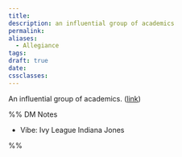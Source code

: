 ```yaml
---
title: 
description: an influential group of academics
permalink: 
aliases:
  - Allegiance
tags: 
draft: true
date: 
cssclasses:
---
```

An influential group of academics.
([link](https://www.dndbeyond.com/sources/dnd/cotn/the-jewel-of-hope#AllegianceofAllsight)) 


%% DM Notes

- Vibe: Ivy League Indiana Jones


%%
